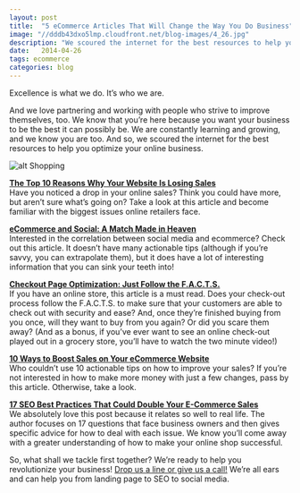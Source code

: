 ```yaml
---
layout: post
title:  "5 eCommerce Articles That Will Change the Way You Do Business"
image: "//dddb43dxo5lmp.cloudfront.net/blog-images/4_26.jpg"
description: "We scoured the internet for the best resources to help you optimize your online ecommerce business. These 5 are the best ecommerce articles we found!"
date:   2014-04-26
tags: ecommerce
categories: blog
---
```


Excellence is what we do. It’s who we are.

And we love partnering and working with people who strive to improve themselves, too. We know that you’re here because you want your business to be the best it can possibly be. We are constantly learning and growing, and we know you are too. And so, we scoured the internet for the best resources to help you optimize your online business.

![alt Shopping](//dddb43dxo5lmp.cloudfront.net/blog-images/shopping.gif "Shopping")  
 
**[The Top 10 Reasons Why Your Website Is Losing Sales](http://mashable.com/2014/01/20/online-retail-sales/)**<br>
Have you noticed a drop in your online sales? Think you could have more, but aren’t sure what’s going on? Take a look at this article and become familiar with the biggest issues online retailers face.

**[eCommerce and Social: A Match Made in Heaven](http://www.huffingtonpost.com/himanshu-sareen/ecommerce-and-social-a-ma_b_4914706.html)**<br>
Interested in the correlation between social media and ecommerce? Check out this article. It doesn’t have many actionable tips (although if you’re savvy, you can extrapolate them), but it does have a lot of interesting information that you can sink your teeth into!
  
**[Checkout Page Optimization: Just Follow the F.A.C.T.S.](http://moz.com/blog/checkout-page-optimization-just-follow-the-facts)**<br>
If you have an online store, this article is a must read. Does your check-out process follow the F.A.C.T.S. to make sure that your customers are able to check out with security and ease? And, once they’re finished buying from you once, will they want to buy from you again? Or did you scare them away? (And as a bonus, if you’ve ever want to see an online check-out played out in a grocery store, you’ll have to watch the two minute video!)

**[10 Ways to Boost Sales on Your eCommerce Website](http://mashable.com/2012/06/05/boost-sales-website/)**<br>
Who couldn’t use 10 actionable tips on how to improve your sales? If you’re not interested in how to make more money with just a few changes, pass by this article. Otherwise, take a look.

**[17 SEO Best Practices That Could Double Your E-Commerce Sales](http://searchengineland.com/best-practices-in-e-commerce-seo-176921)**<br>
We absolutely love this post because it relates so well to real life. The author focuses on 17 questions that face business owners and then gives specific advice for how to deal with each issue. We know you’ll come away with a greater understanding of how to make your online shop successful. 


So, what shall we tackle first together? We’re ready to help you revolutionize your business! [Drop us a line or give us a call!](http://www.goinfinitus.com/contact) We’re all ears and can help you from landing page to SEO to social media. 
